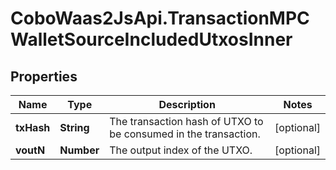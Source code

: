 # CoboWaas2JsApi.TransactionMPCWalletSourceIncludedUtxosInner

## Properties

Name | Type | Description | Notes
------------ | ------------- | ------------- | -------------
**txHash** | **String** | The transaction hash of UTXO to be consumed in the transaction. | [optional] 
**voutN** | **Number** | The output index of the UTXO. | [optional] 


